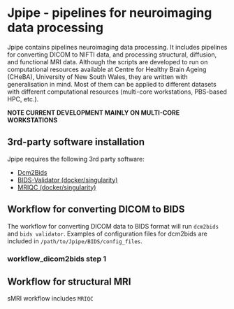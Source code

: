 # Jpipe - pipelines for neuroimaging data processing

Jpipe contains pipelines neuroimaging data processing. It includes pipelines for converting DICOM to NIFTI data, and processing structural, diffusion, and functional MRI data. Although the scripts are developed to run on computational resources available at Centre for Healthy Brain Ageing (CHeBA), University of New South Wales, they are written with generalisation in mind. Most of them can be applied to different datasets with different computational resources (multi-core workstations, PBS-based HPC, etc.).

**NOTE CURRENT DEVELOPMENT MAINLY ON MULTI-CORE WORKSTATIONS**


## 3rd-party software installation

Jpipe requires the following 3rd party software:

- [Dcm2Bids](https://unfmontreal.github.io/Dcm2Bids/)
- [BIDS-Validator (docker/singularity)](https://github.com/bids-standard/bids-validator)
- [MRIQC (docker/singularity)](https://mriqc.readthedocs.io/en/latest/)


## Workflow for converting DICOM to BIDS

The workflow for converting DICOM data to BIDS format will run <code>dcm2bids</code> and <code>bids validator</code>. Examples of configuration files for dcm2bids are included in <code>/path/to/Jpipe/BIDS/config_files</code>.


### workflow_dicom2bids step 1


## Workflow for structural MRI

sMRI workflow includes <code>MRIQC</code>